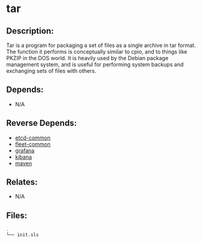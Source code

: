 # tar

## Description:

Tar is a program for packaging a set of files as a single archive in tar format.  The function it performs is conceptually similar to cpio, and to things like PKZIP in the DOS world.  It is heavily used by the Debian package management system, and is useful for performing system backups and exchanging sets of files with others.

## Depends:

  -  N/A

## Reverse Depends:

  -  [etcd-common](/salt/etcd-common)
  -  [fleet-common](/salt/fleet-common)
  -  [grafana](/salt/grafana)
  -  [kibana](/salt/kibana)
  -  [maven](/salt/maven)

## Relates:

  -  N/A

## Files:

```bash
.
└── init.sls
```
